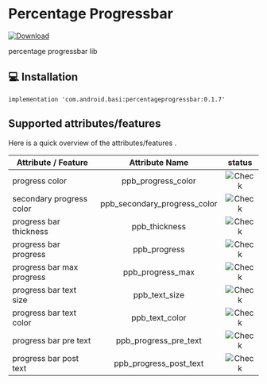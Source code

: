 # Percentage Progressbar
[ ![Download](https://api.bintray.com/packages/basil/maven/PercentageProgressBar/images/download.svg) ](https://bintray.com/basil/maven/PercentageProgressBar/_latestVersion)

percentage progressbar lib

## 💻 Installation

    implementation 'com.android.basi:percentageprogressbar:0.1.7'


## Supported attributes/features
Here is a quick overview of the attributes/features .

|   Attribute / Feature    |   Attribute Name | status   |
| -------       |:-----------:|:-----------:|
|progress color  |   ppb_progress_color   |![Check](/assets/pngs/check_green_small.png)|
|secondary progress color  |   ppb_secondary_progress_color   |![Check](/assets/pngs/check_green_small.png)|
|progress bar thickness       |   ppb_thickness   |![Check](/assets/pngs/check_green_small.png)|
|progress bar progress |    ppb_progress  |![Check](/assets/pngs/check_green_small.png)|
|progress bar max progress    |   ppb_progress_max  |![Check](/assets/pngs/check_green_small.png)|
|progress bar text size     |    ppb_text_size    |![Check](/assets/pngs/check_green_small.png)|
|progress bar text color     |    ppb_text_color   |![Check](/assets/pngs/check_green_small.png)|
|progress bar pre text     |    ppb_progress_pre_text    |![Check](/assets/pngs/check_green_small.png)|
|progress bar post text     |   ppb_progress_post_text    |![Check](/assets/pngs/check_green_small.png)|
